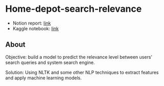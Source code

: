 # Home-depot-search-relevance

- Notion report: [link](https://hvn2706.notion.site/INT3405E_20-B-o-c-o-b-i-t-p-cu-i-kh-a-8ddde04d9d7e400383ece7927e884036)
- Kaggle notebook: [link](https://www.kaggle.com/darthreaver21/home-depot-int3405-19021268)

## About

Objective: build a model to predict the relevance level between users' search queries and system search engine.

Solution: Using NLTK and some other NLP techniques to extract features and apply machine learning models.
